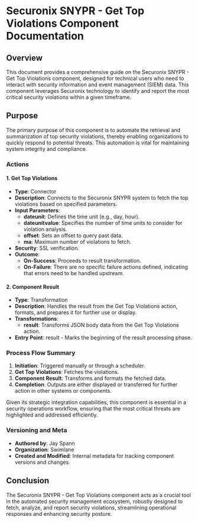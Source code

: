 # Securonix SNYPR - Get Top Violations Component Documentation

## Overview
This document provides a comprehensive guide on the Securonix SNYPR - Get Top Violations component, designed for technical users who need to interact with security information and event management (SIEM) data. This component leverages Securonix technology to identify and report the most critical security violations within a given timeframe.

## Purpose
The primary purpose of this component is to automate the retrieval and summarization of top security violations, thereby enabling organizations to quickly respond to potential threats. This automation is vital for maintaining system integrity and compliance.

### Actions
#### 1. Get Top Violations
- **Type**: Connector
- **Description**: Connects to the Securonix SNYPR system to fetch the top violations based on specified parameters.
- **Input Parameters**:
  - **dateunit**: Defines the time unit (e.g., day, hour).
  - **dateunitvalue**: Specifies the number of time units to consider for violation analysis.
  - **offset**: Sets an offset to query past data.
  - **ma**: Maximum number of violations to fetch.
- **Security**: SSL verification.
- **Outcome**:
  - **On-Success**: Proceeds to result transformation.
  - **On-Failure**: There are no specific failure actions defined, indicating that errors need to be handled upstream.

#### 2. Component Result
- **Type**: Transformation
- **Description**: Handles the result from the Get Top Violations action, formats, and prepares it for further use or display.
- **Transformations**:
  - **result**: Transforms JSON body data from the Get Top Violations action.
- **Entry Point**: result - Marks the beginning of the result processing phase.

### Process Flow Summary
1. **Initiation**: Triggered manually or through a scheduler.
2. **Get Top Violations**: Fetches the violations.
3. **Component Result**: Transforms and formats the fetched data.
4. **Completion**: Outputs are either displayed or transferred for further action in other systems or components.

Given its strategic integration capabilities, this component is essential in a security operations workflow, ensuring that the most critical threats are highlighted and addressed efficiently.

### Versioning and Meta
- **Authored by**: Jay Spann
- **Organization**: Swimlane
- **Created and Modified**: Internal metadata for tracking component versions and changes.

## Conclusion
The Securonix SNYPR - Get Top Violations component acts as a crucial tool in the automated security management ecosystem, robustly designed to fetch, analyze, and report security violations, streamlining operational responses and enhancing security posture.

